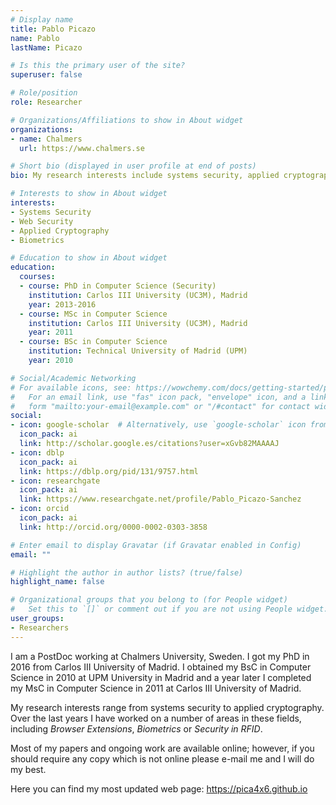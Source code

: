 ```yaml
---
# Display name
title: Pablo Picazo
name: Pablo 
lastName: Picazo

# Is this the primary user of the site?
superuser: false

# Role/position
role: Researcher

# Organizations/Affiliations to show in About widget
organizations:
- name: Chalmers
  url: https://www.chalmers.se

# Short bio (displayed in user profile at end of posts)
bio: My research interests include systems security, applied cryptography.

# Interests to show in About widget
interests:
- Systems Security
- Web Security
- Applied Cryptography
- Biometrics

# Education to show in About widget
education:
  courses:
  - course: PhD in Computer Science (Security)
    institution: Carlos III University (UC3M), Madrid
    year: 2013-2016
  - course: MSc in Computer Science
    institution: Carlos III University (UC3M), Madrid
    year: 2011
  - course: BSc in Computer Science
    institution: Technical University of Madrid (UPM)
    year: 2010

# Social/Academic Networking
# For available icons, see: https://wowchemy.com/docs/getting-started/page-builder/#icons
#   For an email link, use "fas" icon pack, "envelope" icon, and a link in the
#   form "mailto:your-email@example.com" or "/#contact" for contact widget.
social:
- icon: google-scholar  # Alternatively, use `google-scholar` icon from `ai` icon pack
  icon_pack: ai
  link: http://scholar.google.es/citations?user=xGvb82MAAAAJ
- icon: dblp
  icon_pack: ai
  link: https://dblp.org/pid/131/9757.html
- icon: researchgate
  icon_pack: ai
  link: https://www.researchgate.net/profile/Pablo_Picazo-Sanchez
- icon: orcid
  icon_pack: ai
  link: http://orcid.org/0000-0002-0303-3858

# Enter email to display Gravatar (if Gravatar enabled in Config)
email: ""

# Highlight the author in author lists? (true/false)
highlight_name: false

# Organizational groups that you belong to (for People widget)
#   Set this to `[]` or comment out if you are not using People widget.
user_groups:
- Researchers
---
```


I am a PostDoc working at Chalmers University, Sweden. I got my PhD in 2016 from Carlos III
University of Madrid. I obtained my BsC in Computer Science in 2010 at UPM University in Madrid
and a year later I completed my  MsC in Computer Science in 2011 at Carlos III University of Madrid.

My research interests range from systems security to applied cryptography. Over the last years I
have worked on a number of areas in these fields, including <i>Browser Extensions</i>, <i>Biometrics</i> or
<i>Security in RFID</i>.

Most of my papers and ongoing work are available online; however, if you should require any copy which
is not online please e-mail me and I will do my best.

Here you can find my most updated web page: https://pica4x6.github.io


